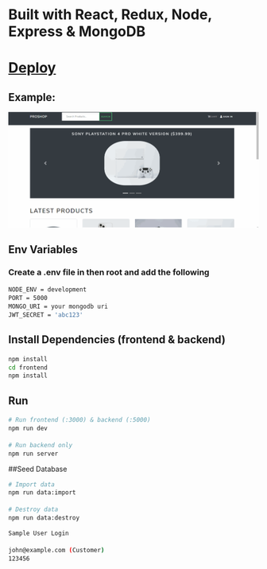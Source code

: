 # Built with React, Redux, Node, Express & MongoDB

# [Deploy](https://proshop999.herokuapp.com/product/60a53657abb44309648621d6)

## Example: 
![Example](/upload/example2.gif)


## Env Variables
### Create a .env file in then root and add the following

```bash
NODE_ENV = development
PORT = 5000
MONGO_URI = your mongodb uri
JWT_SECRET = 'abc123'
```
## Install Dependencies (frontend & backend)

```bash
npm install
cd frontend
npm install
```

## Run

```bash
# Run frontend (:3000) & backend (:5000)
npm run dev

# Run backend only
npm run server
```

##Seed Database

```bash
# Import data
npm run data:import

# Destroy data
npm run data:destroy
```

```bash
Sample User Login

john@example.com (Customer)
123456
```

